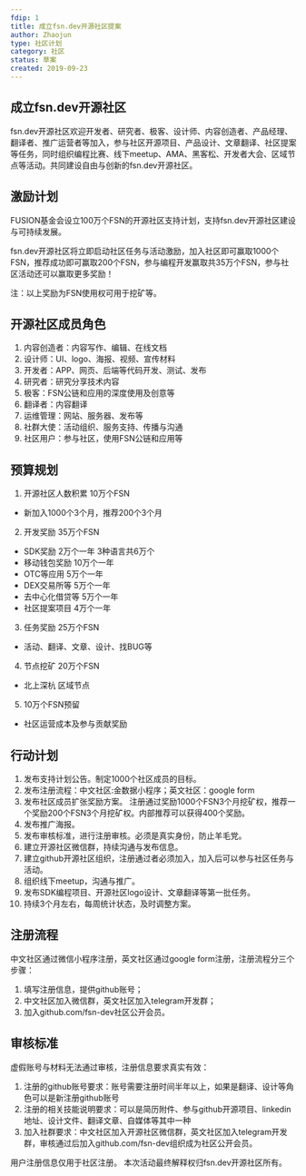 ```yaml
---
fdip: 1
title: 成立fsn.dev开源社区提案
author: Zhaojun
type: 社区计划
category: 社区
status: 草案
created: 2019-09-23
---
```


## 成立fsn.dev开源社区
fsn.dev开源社区欢迎开发者、研究者、极客、设计师、内容创造者、产品经理、翻译者、推广运营者等加入，参与社区开源项目、产品设计、文章翻译、社区提案等任务，同时组织编程比赛、线下meetup、AMA、黑客松、开发者大会、区域节点等活动。共同建设自由与创新的fsn.dev开源社区。

## 激励计划
FUSION基金会设立100万个FSN的开源社区支持计划，支持fsn.dev开源社区建设与可持续发展。 

fsn.dev开源社区将立即启动社区任务与活动激励，加入社区即可赢取1000个FSN，推荐成功即可赢取200个FSN，参与编程开发赢取共35万个FSN，参与社区活动还可以赢取更多奖励！ 

注：以上奖励为FSN使用权可用于挖矿等。 

## 开源社区成员角色
1. 内容创造者：内容写作、编辑、在线文档
2. 设计师：UI、logo、海报、视频、宣传材料
3. 开发者：APP、网页、后端等代码开发、测试、发布
4. 研究者：研究分享技术内容
5. 极客：FSN公链和应用的深度使用及创意等
6. 翻译者：内容翻译
7. 运维管理：网站、服务器、发布等
8. 社群大使：活动组织、服务支持、传播与沟通
9. 社区用户：参与社区，使用FSN公链和应用等

## 预算规划
1. 开源社区人数积累 10万个FSN 
- 新加入1000个3个月，推荐200个3个月

2. 开发奖励 35万个FSN
- SDK奖励 2万个一年 3种语言共6万个
- 移动钱包奖励 10万个一年
- OTC等应用 5万个一年
- DEX交易所等 5万个一年
- 去中心化借贷等 5万个一年
- 社区提案项目 4万个一年

3. 任务奖励 25万个FSN
- 活动、翻译、文章、设计、找BUG等

4. 节点挖矿 20万个FSN
- 北上深杭 区域节点 

5. 10万个FSN预留 
- 社区运营成本及参与贡献奖励

## 行动计划
1. 发布支持计划公告。制定1000个社区成员的目标。 
2. 发布注册流程：中文社区:金数据小程序；英文社区：google form  
3. 发布社区成员扩张奖励方案。  注册通过奖励1000个FSN3个月挖矿权，推荐一个奖励200个FSN3个月挖矿权。内部推荐可以获得400个奖励。 
4. 发布推广海报。
5. 发布审核标准，进行注册审核。必须是真实身份，防止羊毛党。  
6. 建立开源社区微信群，持续沟通与发布信息。 
7. 建立github开源社区组织，注册通过者必须加入，加入后可以参与社区任务与活动。 
8. 组织线下meetup，沟通与推广。   
9. 发布SDK编程项目、开源社区logo设计、文章翻译等第一批任务。 
10. 持续3个月左右，每周统计状态，及时调整方案。 

## 注册流程
中文社区通过微信小程序注册，英文社区通过google form注册，注册流程分三个步骤：
1. 填写注册信息，提供github账号；
2. 中文社区加入微信群，英文社区加入telegram开发群；
3. 加入github.com/fsn-dev社区公开会员。

## 审核标准
虚假账号与材料无法通过审核，注册信息要求真实有效：
1. 注册的github账号要求：账号需要注册时间半年以上，如果是翻译、设计等角色可以是新注册github账号
2. 注册的相关技能说明要求：可以是简历附件、参与github开源项目、linkedin地址、设计文件、翻译文章、自媒体等其中一种
3. 加入社群要求：中文社区加入开源社区微信群，英文社区加入telegram开发群，审核通过后加入github.com/fsn-dev组织成为社区公开会员。


用户注册信息仅用于社区注册。
本次活动最终解释权归fsn.dev开源社区所有。
